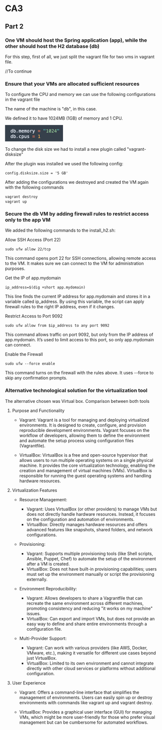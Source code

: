 # CA3

## Part 2

### One VM should host the Spring application (app), while the other should host the H2 database (db)

For this step, first of all, we just split the vagrant file for two vms in vagrant file.

//To continue


### Ensure that your VMs are allocated sufficient resources

To configure the CPU and memory we can use the following configurations in the vagrant file

The name of the machine is "db", in this case.

We defined it to have 1024MB (1GB) of memory and 1 CPU.

![img.png](images/img.png)

To change the disk size we had to install a new plugin called "vagrant-disksize"

After the plugin was installed we used the following config:

    config.disksize.size = '5 GB'

After adding the configurations we destroyed and created the VM again with the following commands

    vagrant destroy
    vagrant up


### Secure the db VM by adding firewall rules to restrict access only to the app VM

We added the following commands to the install_h2.sh:

Allow SSH Access (Port 22)


    sudo ufw allow 22/tcp

This command opens port 22 for SSH connections, allowing remote access to the VM.
It makes sure we can connect to the VM for administration purposes.

Get the IP of app.mydomain


    ip_address=$(dig +short app.mydomain)

This line finds the current IP address for app.mydomain and stores it in a variable called ip_address.
By using this variable, the script can apply firewall rules to the right IP address, even if it changes.

Restrict Access to Port 9092


    sudo ufw allow from $ip_address to any port 9092

This command allows traffic on port 9092, but only from the IP address of app.mydomain.
It’s used to limit access to this port, so only app.mydomain can connect.

Enable the Firewall

    sudo ufw --force enable

This command turns on the firewall with the rules above.
It uses --force to skip any confirmation prompts.


### Alternative technological solution for the virtualization tool

The alternative chosen was Virtual box. Comparison between both tools

1. Purpose and Functionality

   - Vagrant: Vagrant is a tool for managing and deploying virtualized environments. It is designed to create, configure, and provision reproducible development environments. Vagrant focuses on the workflow of developers, allowing them to define the environment and automate the setup process using configuration files (Vagrantfile).

   - VirtualBox: VirtualBox is a free and open-source hypervisor that allows users to run multiple operating systems on a single physical machine. It provides the core virtualization technology, enabling the creation and management of virtual machines (VMs). VirtualBox is responsible for running the guest operating systems and handling hardware resources.


2. Virtualization Features

   - Resource Management:
     - Vagrant: Uses VirtualBox (or other providers) to manage VMs but does not directly handle hardware resources. Instead, it focuses on the configuration and automation of environments.
     - VirtualBox: Directly manages hardware resources and offers advanced features like snapshots, shared folders, and network configurations.

   - Provisioning:
     - Vagrant: Supports multiple provisioning tools (like Shell scripts, Ansible, Puppet, Chef) to automate the setup of the environment after a VM is created.
     - VirtualBox: Does not have built-in provisioning capabilities; users must set up the environment manually or script the provisioning externally.

   - Environment Reproducibility:
     - Vagrant: Allows developers to share a Vagrantfile that can recreate the same environment across different machines, promoting consistency and reducing "it works on my machine" issues.
     - VirtualBox: Can export and import VMs, but does not provide an easy way to define and share entire environments through a configuration file.

   - Multi-Provider Support:
     - Vagrant: Can work with various providers (like AWS, Docker, VMware, etc.), making it versatile for different use cases beyond just VirtualBox.
     - VirtualBox: Limited to its own environment and cannot integrate directly with other cloud services or platforms without additional configuration.


3. User Experience

   - Vagrant: Offers a command-line interface that simplifies the management of environments. Users can easily spin up or destroy environments with commands like vagrant up and vagrant destroy.

   - VirtualBox: Provides a graphical user interface (GUI) for managing VMs, which might be more user-friendly for those who prefer visual management but can be cumbersome for automated workflows.